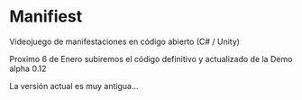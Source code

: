 Manifiest
=========

Videojuego de manifestaciones en código abierto (C# / Unity)


Proximo 6 de Enero subiremos el código definitivo y actualizado de la Demo alpha 0.12

La versión actual es muy antigua...

